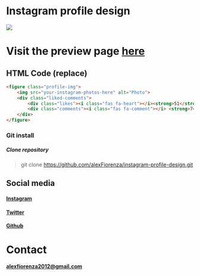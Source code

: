 # Instagram profile design
![](https://i.imgur.com/lj4XpcY.png)
# Visit the preview page [here](https://alexfiorenza.github.io/instagram-profile-design/)
## HTML Code (replace)
```html
<figure class="profile-img">
    <img src="your-instagram-photos-here" alt="Photo">
	<div class="liked-comments">
		<div class="likes"><i class="fas fa-heart"></i><strong>51</strong></div>
		<div class="comments"><i class="fas fa-comment"></i> <strong>7</strong></div>
	</div>
</figure>
```
### Git install

##### Clone repository
> git clone https://github.com/alexFiorenza/instagram-profile-design.git

## Social media
#### [Instagram](https://www.instagram.com/fiorenza_alex/?hl=es-la)
#### [Twitter](https://twitter.com/fi0renza_alex)
#### [Github](https://github.com/alexFiorenza)
# Contact
**alexfiorenza2012@gmail.com**
